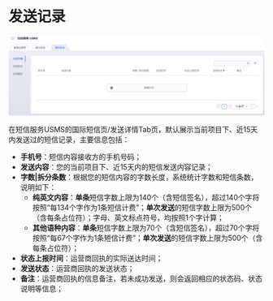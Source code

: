 # 发送记录



![image](../../images/guide/5005/短信服务usms_发送记录_国际_01.png)

在短信服务USMS的国际短信页/发送详情Tab页，默认展示当前项目下、近15天内发送过的短信记录，主要信息包括：

  - **手机号**：短信内容接收方的手机号码；
  - **发送内容**：您的当前项目下、近15天内的短信发送内容记录；
  - **字数|拆分条数**：根据您的短信内容的字数长度，系统统计字数和短信条数，说明如下：
      - **纯英文内容**：**单条**短信字数上限为140个（含短信签名），超过140个字将按照“每134个字作为1条短信计费”；**单次发送**的短信字数上限为500个（含每条占位符）；字母、英文标点符号，均按照1个字计算；
      - **其他语种内容**：**单条**短信字数上限为70个（含短信签名），超过70个字将按照“每67个字作为1条短信计费”；**单次发送**的短信字数上限为500个（含每条占位符）；
  - **状态上报时间**：运营商回执的实际送达时间；
  - **发送状态**：运营商回执的发送状态；
  - **备注**：运营商回执的信息备注，若未成功发送，则会返回相应的状态码、状态说明等信息；
